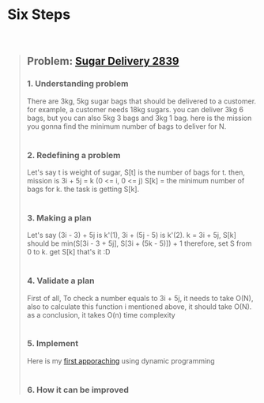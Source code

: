 # Six Steps
<br />

> ## Problem: [Sugar Delivery 2839](https://www.acmicpc.net/problem/2839)
>
> ### 1. Understanding problem
>  There are 3kg, 5kg sugar bags that should be delivered to a customer. for example, a customer needs 18kg sugars.
  you can deliver 3kg 6 bags, but you can also 5kg 3 bags and 3kg 1 bag. here is the mission you gonna find the minimum
  number of bags to deliver for N.
> <br />
> <br />
> ### 2. Redefining a problem
>  Let's say t is weight of sugar, S[t] is the number of bags for t. then, mission is 3i + 5j = k (0 <= i, 0 <= j) 
  S[k] = the minimum number of bags for k. the task is getting S[k].
> <br />
> <br />
> ### 3. Making a plan
>  Let's say (3i - 3) + 5j is k'(1), 3i + (5j - 5) is k'(2). k = 3i + 5j, S[k] should be min(S[3i - 3 + 5j], S[3i + (5k - 5)]) + 1
  therefore, set S from 0 to k. get S[k] that's it :D
> <br />
> <br />
> ### 4. Validate a plan
>  First of all, To check a number equals to 3i + 5j, it needs to take O(N), also to calculate this function i mentioned above,
  it should take O(N). as a conclusion, it takes O(n) time complexity 
> <br />
> <br />
> ### 5. Implement
>  Here is my [first apporaching](https://github.com/DevStevenLee/Algorithm/blob/master/DynamicProgramming/SugarDelivery_2839/SugarDelivery_2839_Steven.java) using dynamic programming
> <br /> 
> <br />
> ### 6. How it can be improved
>
>
>


